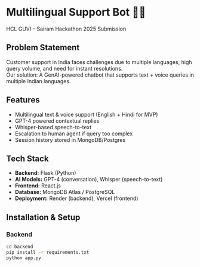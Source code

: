 # Multilingual Support Bot 🤖💬
HCL GUVI – Sairam Hackathon 2025 Submission

## Problem Statement
Customer support in India faces challenges due to multiple languages, high query volume, and need for instant resolutions.  
Our solution: A GenAI-powered chatbot that supports text + voice queries in multiple Indian languages.

## Features
- Multilingual text & voice support (English + Hindi for MVP)
- GPT-4 powered contextual replies
- Whisper-based speech-to-text
- Escalation to human agent if query too complex
- Session history stored in MongoDB/Postgres

## Tech Stack
- **Backend:** Flask (Python)
- **AI Models:** GPT-4 (conversation), Whisper (speech-to-text)
- **Frontend:** React.js
- **Database:** MongoDB Atlas / PostgreSQL
- **Deployment:** Render (backend), Vercel (frontend)

## Installation & Setup
### Backend
```bash
cd backend
pip install -r requirements.txt
python app.py
